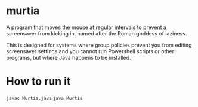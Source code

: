 # murtia
A program that moves the mouse at regular intervals to prevent a screensaver from kicking in, named after the Roman goddess of laziness.

This is designed for systems where group policies prevent you from editing screensaver settings and you cannot run Powershell scripts or other programs, but where Java happens to be installed.


# How to run it

`javac Murtia.java`
`java Murtia`